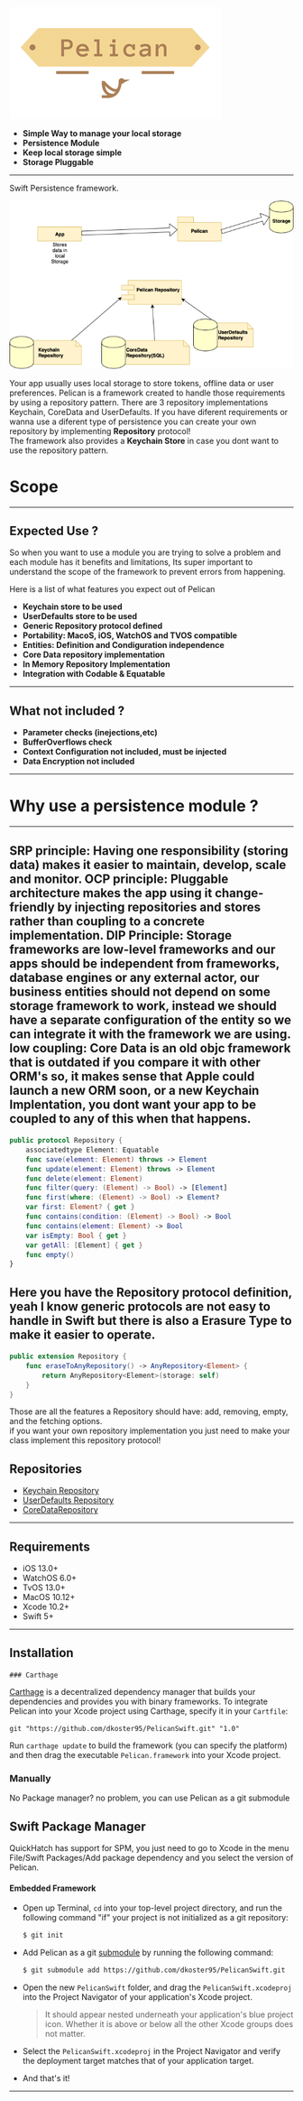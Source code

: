 

![](https://github.com/dkoster95/PelicanSwift/blob/master/logo.png)
- **Simple Way to manage your local storage**
- **Persistence Module**
- **Keep local storage simple**
- **Storage Pluggable**
---

Swift Persistence framework.

![](https://github.com/dkoster95/PelicanSwift/blob/master/diagram.png)

Your app usually uses local storage to store tokens, offline data or user preferences.
Pelican is a framework created to handle those requirements by using a repository pattern.
There are 3 repository implementations Keychain, CoreData and UserDefaults.
If you have diferent requirements or wanna use a diferent type of persistence you can create your own repository by implementing **Repository** protocol!  
The framework also provides a **Keychain Store** in case you dont want to use the repository pattern.

# Scope
---
## Expected Use ?

So when you want to use a module you are trying to solve a problem and each module has it benefits and limitations, Its super important to understand the scope of the framework to prevent errors from happening.

Here is a list of what features you expect out of Pelican
- **Keychain store to be used**
- **UserDefaults store to be used**
- **Generic Repository protocol defined**
- **Portability: MacoS, iOS, WatchOS and TVOS compatible** 
- **Entities: Definition and Condiguration independence**
- **Core Data repository implementation**
- **In Memory Repository Implementation**
- **Integration with Codable & Equatable**
---
## What not included ?

- **Parameter checks (inejections,etc)**
- **BufferOverflows check**
- **Context Configuration not included, must be injected**
- **Data Encryption not included**


---

# Why use a persistence module ?
---
**SRP principle**: Having one responsibility (storing data) makes it easier to maintain, develop, scale and monitor.
**OCP principle**: Pluggable architecture makes the app using it change-friendly by injecting repositories and stores rather than coupling to a concrete implementation.
**DIP Principle**: Storage frameworks are low-level frameworks and our apps should be independent from frameworks, database engines or any external actor, our business entities should not depend on some storage framework to work, instead we should have a separate configuration of the entity so we can integrate it with the framework we are using.
**low coupling**: Core Data is an old objc framework that is outdated if you compare it with other ORM's so, it makes sense that Apple could launch a new ORM soon, or a new Keychain Implentation, you dont want your app to be coupled to any of this when that happens.
---
```swift
public protocol Repository {
    associatedtype Element: Equatable
    func save(element: Element) throws -> Element
    func update(element: Element) throws -> Element
    func delete(element: Element)
    func filter(query: (Element) -> Bool) -> [Element]
    func first(where: (Element) -> Bool) -> Element?
    var first: Element? { get }
    func contains(condition: (Element) -> Bool) -> Bool
    func contains(element: Element) -> Bool
    var isEmpty: Bool { get }
    var getAll: [Element] { get }
    func empty()
}
```
Here you have the Repository protocol definition, yeah I know generic protocols are not easy to handle in Swift but there is also a Erasure Type to make it easier to operate.
---
```swift 
public extension Repository {
    func eraseToAnyRepository() -> AnyRepository<Element> {
        return AnyRepository<Element>(storage: self)
    }
}
```
Those are all the features a Repository should have: add, removing, empty, and the fetching options.  
if you want your own repository implementation you just need to make your class implement this repository protocol!


## Repositories
- [Keychain Repository](https://github.com/dkoster95/PelicanSwift/blob/master/Docs/KeychainRepository.md)
- [UserDefaults Repository](https://github.com/dkoster95/PelicanSwift/blob/master/Docs/UserDefaultsRepository.md)
- [CoreDataRepository](https://github.com/dkoster95/PelicanSwift/blob/master/Docs/CoreDataRepository.md)

---

## Requirements

- iOS 13.0+ 
- WatchOS 6.0+
- TvOS 13.0+
- MacOS 10.12+
- Xcode 10.2+
- Swift 5+

---

## Installation
	### Carthage

[Carthage](https://github.com/Carthage/Carthage) is a decentralized dependency manager that builds your dependencies and provides you with binary frameworks. To integrate Pelican into your Xcode project using Carthage, specify it in your `Cartfile`:

```ogdl
git "https://github.com/dkoster95/PelicanSwift.git" "1.0"
```

Run `carthage update` to build the framework (you can specify the platform) and then drag the executable `Pelican.framework` into your Xcode project.

### Manually

No Package manager? no problem, you can use Pelican as a git submodule

## Swift Package Manager
QuickHatch has support for SPM, you just need to go to Xcode in the menu File/Swift Packages/Add package dependency
and you select the version of Pelican.

#### Embedded Framework

- Open up Terminal, `cd` into your top-level project directory, and run the following command "if" your project is not initialized as a git repository:

  ```bash
  $ git init
  ```

- Add Pelican as a git [submodule](https://git-scm.com/docs/git-submodule) by running the following command:

  ```bash
  $ git submodule add https://github.com/dkoster95/PelicanSwift.git
  ```

- Open the new `PelicanSwift` folder, and drag the `PelicanSwift.xcodeproj` into the Project Navigator of your application's Xcode project.

    > It should appear nested underneath your application's blue project icon. Whether it is above or below all the other Xcode groups does not matter.

- Select the `PelicanSwift.xcodeproj` in the Project Navigator and verify the deployment target matches that of your application target.


- And that's it!
---

